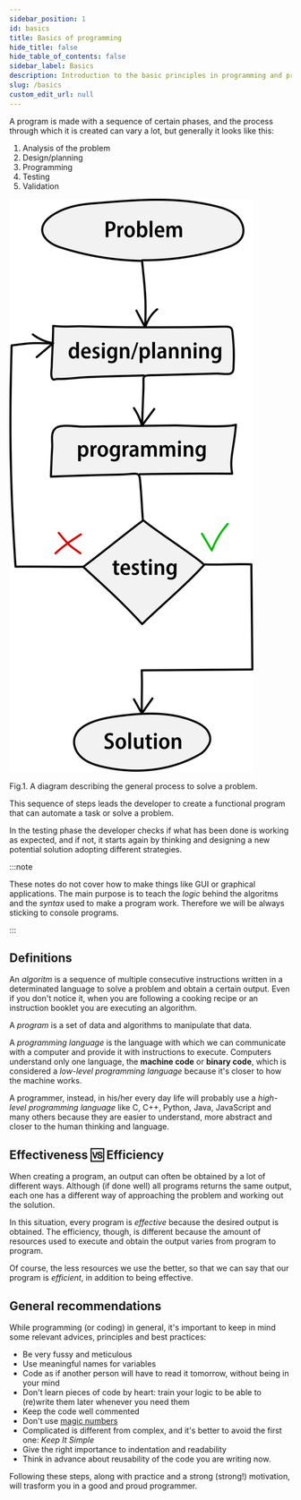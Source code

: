 ```yaml
---
sidebar_position: 1
id: basics
title: Basics of programming
hide_title: false
hide_table_of_contents: false
sidebar_label: Basics
description: Introduction to the basic principles in programming and problem solving.
slug: /basics
custom_edit_url: null
---
```



A program is made with a sequence of certain phases, and the process through which it 
is created can vary a lot, but generally it looks like this:
1. Analysis of the problem
2. Design/planning
3. Programming
4. Testing
5. Validation

![Problem solving process diagram](./assets/problem-solving-process.svg)
<figcaption>Fig.1. A diagram describing the general process to solve a problem.</figcaption>

This sequence of steps leads the developer to create a functional program that can automate a task or solve a problem. 

In the testing phase the developer checks if what has been done is working as expected, and if not, it starts again by thinking and designing a new potential solution adopting different strategies.

:::note

These notes do not cover how to make things like GUI or graphical applications. The main purpose is to 
teach the *logic* behind the algoritms and the *syntax* used to make a program work. Therefore
we will be always sticking to console programs.

:::

## Definitions

An *algoritm* is a sequence of multiple consecutive instructions written in a determinated language to solve a problem and obtain a certain output.
Even if you don't notice it, when you are following a cooking recipe or an instruction booklet you are executing an algorithm.

A *program* is a set of data and algorithms to manipulate that data.

A *programming language* is the language with which we can communicate with a computer and provide it with instructions to execute.
Computers understand only one language, the **machine code** or **binary code**, which is considered a *low-level programming language* because it's closer to how the machine works.

A programmer, instead, in his/her every day life will probably use a *high-level programming language* like C, C++, Python, Java, JavaScript and many others because they are easier to understand, more abstract and closer to the human thinking and language.

## Effectiveness 🆚 Efficiency

When creating a program, an output can often be obtained by a lot of different ways. 
Although (if done well) all programs returns the same output, each one has a different way of approaching the problem and working out the solution.

In this situation, every program is *effective* because the desired output is obtained.
The efficiency, though, is different because the amount of resources used to execute and obtain the output varies from program to program.

Of course, the less resources we use the better, so that we can say that our program is *efficient*, in addition to being effective.

## General recommendations

While programming (or coding) in general, it's important to keep in mind some relevant advices, principles and best practices:

- Be very fussy and meticulous
- Use meaningful names for variables
- Code as if another person will have to read it tomorrow, without being in your mind
- Don't learn pieces of code by heart: train your logic to be able to (re)write them later whenever you need them
- Keep the code well commented
- Don't use [magic numbers](https://en.wikipedia.org/wiki/Magic_number_(programming))
- Complicated is different from complex, and it's better to avoid the first one: *Keep It Simple*
- Give the right importance to indentation and readability
- Think in advance about reusability of the code you are writing now.

Following these steps, along with practice and a strong (strong!) motivation, will trasform you in a good and proud programmer.